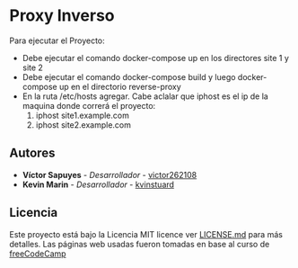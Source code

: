 # Proxy Inverso
Para ejecutar el Proyecto:
- Debe ejecutar el comando docker-compose up en los directores site 1 y site 2
- Debe ejecutar el comando docker-compose build y luego docker-compose up en el directorio reverse-proxy
- En la ruta /etc/hosts agregar. Cabe aclalar que iphost es el ip de la maquina donde correrá el proyecto:
  1. iphost site1.example.com
  2. iphost site2.example.com

## Autores
* **Víctor Sapuyes** - *Desarrollador* - [victor262108](https://github.com/victor262108)
* **Kevin Marin** - *Desarrollador* - [kvinstuard](https://github.com/kvinstuard)

## Licencia
Este proyecto está bajo la Licencia MIT licence ver [LICENSE.md](LICENSE.md) para más detalles. 
Las páginas web usadas fueron tomadas en base al curso de [freeCodeCamp](https://www.freecodecamp.org/)
